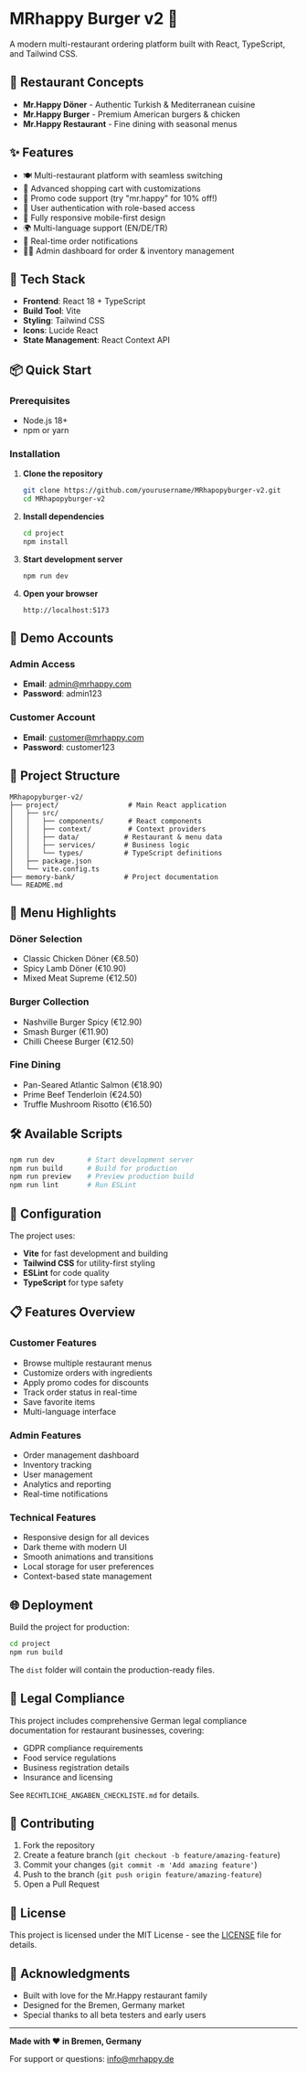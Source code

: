 # MRhappy Burger v2 🍔

A modern multi-restaurant ordering platform built with React, TypeScript, and Tailwind CSS.

## 🏪 Restaurant Concepts

- **Mr.Happy Döner** - Authentic Turkish & Mediterranean cuisine
- **Mr.Happy Burger** - Premium American burgers & chicken
- **Mr.Happy Restaurant** - Fine dining with seasonal menus

## ✨ Features

- 🍽️ Multi-restaurant platform with seamless switching
- 🛒 Advanced shopping cart with customizations
- 🎯 Promo code support (try "mr.happy" for 10% off!)
- 👤 User authentication with role-based access
- 📱 Fully responsive mobile-first design
- 🌍 Multi-language support (EN/DE/TR)
- 🔔 Real-time order notifications
- 👨‍💼 Admin dashboard for order & inventory management

## 🚀 Tech Stack

- **Frontend**: React 18 + TypeScript
- **Build Tool**: Vite
- **Styling**: Tailwind CSS
- **Icons**: Lucide React
- **State Management**: React Context API

## 📦 Quick Start

### Prerequisites
- Node.js 18+ 
- npm or yarn

### Installation

1. **Clone the repository**
   ```bash
   git clone https://github.com/yourusername/MRhapopyburger-v2.git
   cd MRhapopyburger-v2
   ```

2. **Install dependencies**
   ```bash
   cd project
   npm install
   ```

3. **Start development server**
   ```bash
   npm run dev
   ```

4. **Open your browser**
   ```
   http://localhost:5173
   ```

## 🔑 Demo Accounts

### Admin Access
- **Email**: admin@mrhappy.com
- **Password**: admin123

### Customer Account
- **Email**: customer@mrhappy.com  
- **Password**: customer123

## 📱 Project Structure

```
MRhapopyburger-v2/
├── project/                 # Main React application
│   ├── src/
│   │   ├── components/      # React components
│   │   ├── context/         # Context providers
│   │   ├── data/           # Restaurant & menu data
│   │   ├── services/       # Business logic
│   │   └── types/          # TypeScript definitions
│   ├── package.json
│   └── vite.config.ts
├── memory-bank/            # Project documentation
└── README.md
```

## 🍕 Menu Highlights

### Döner Selection
- Classic Chicken Döner (€8.50)
- Spicy Lamb Döner (€10.90) 
- Mixed Meat Supreme (€12.50)

### Burger Collection  
- Nashville Burger Spicy (€12.90)
- Smash Burger (€11.90)
- Chilli Cheese Burger (€12.50)

### Fine Dining
- Pan-Seared Atlantic Salmon (€18.90)
- Prime Beef Tenderloin (€24.50)
- Truffle Mushroom Risotto (€16.50)

## 🛠️ Available Scripts

```bash
npm run dev        # Start development server
npm run build      # Build for production  
npm run preview    # Preview production build
npm run lint       # Run ESLint
```

## 🔧 Configuration

The project uses:
- **Vite** for fast development and building
- **Tailwind CSS** for utility-first styling
- **ESLint** for code quality
- **TypeScript** for type safety

## 📋 Features Overview

### Customer Features
- Browse multiple restaurant menus
- Customize orders with ingredients
- Apply promo codes for discounts
- Track order status in real-time
- Save favorite items
- Multi-language interface

### Admin Features  
- Order management dashboard
- Inventory tracking
- User management
- Analytics and reporting
- Real-time notifications

### Technical Features
- Responsive design for all devices
- Dark theme with modern UI
- Smooth animations and transitions
- Local storage for user preferences
- Context-based state management

## 🌐 Deployment

Build the project for production:

```bash
cd project
npm run build
```

The `dist` folder will contain the production-ready files.

## 📄 Legal Compliance

This project includes comprehensive German legal compliance documentation for restaurant businesses, covering:

- GDPR compliance requirements
- Food service regulations  
- Business registration details
- Insurance and licensing

See `RECHTLICHE_ANGABEN_CHECKLISTE.md` for details.

## 🤝 Contributing

1. Fork the repository
2. Create a feature branch (`git checkout -b feature/amazing-feature`)
3. Commit your changes (`git commit -m 'Add amazing feature'`)
4. Push to the branch (`git push origin feature/amazing-feature`)
5. Open a Pull Request

## 📝 License

This project is licensed under the MIT License - see the [LICENSE](LICENSE) file for details.

## 🙏 Acknowledgments

- Built with love for the Mr.Happy restaurant family
- Designed for the Bremen, Germany market
- Special thanks to all beta testers and early users

---

**Made with ❤️ in Bremen, Germany**

For support or questions: info@mrhappy.de
